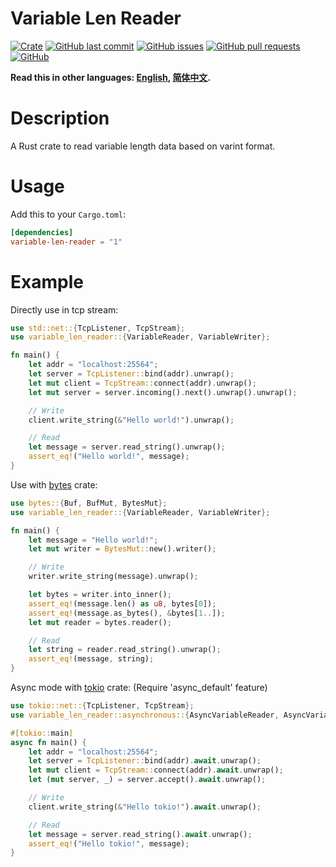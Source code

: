 # Variable Len Reader

[![Crate](https://img.shields.io/crates/v/variable-len-reader.svg)](https://crates.io/crates/variable-len-reader)
[![GitHub last commit](https://img.shields.io/github/last-commit/xuxiaocheng0201/variable-len-reader)](https://github.com/xuxiaocheng0201/variable-len-reader/commits/master)
[![GitHub issues](https://img.shields.io/github/issues-raw/xuxiaocheng0201/variable-len-reader)](https://github.com/xuxiaocheng0201/variable-len-reader/issues)
[![GitHub pull requests](https://img.shields.io/github/issues-pr/xuxiaocheng0201/variable-len-reader)](https://github.com/xuxiaocheng0201/variable-len-reader/pulls)
[![GitHub](https://img.shields.io/github/license/xuxiaocheng0201/variable-len-reader)](https://github.com/xuxiaocheng0201/variable-len-reader/blob/master/LICENSE)

**Read this in other languages: [English](README.md), [简体中文](README_zh.md).**

# Description

A Rust crate to read variable length data based on varint format.


# Usage

Add this to your `Cargo.toml`:

```toml
[dependencies]
variable-len-reader = "1"
```


# Example

Directly use in tcp stream:

```rust
use std::net::{TcpListener, TcpStream};
use variable_len_reader::{VariableReader, VariableWriter};

fn main() {
    let addr = "localhost:25564";
    let server = TcpListener::bind(addr).unwrap();
    let mut client = TcpStream::connect(addr).unwrap();
    let mut server = server.incoming().next().unwrap().unwrap();

    // Write
    client.write_string(&"Hello world!").unwrap();

    // Read
    let message = server.read_string().unwrap();
    assert_eq!("Hello world!", message);
}
```

Use with [bytes](https://crates.io/crates/bytes) crate:

```rust
use bytes::{Buf, BufMut, BytesMut};
use variable_len_reader::{VariableReader, VariableWriter};

fn main() {
    let message = "Hello world!";
    let mut writer = BytesMut::new().writer();

    // Write
    writer.write_string(message).unwrap();

    let bytes = writer.into_inner();
    assert_eq!(message.len() as u8, bytes[0]);
    assert_eq!(message.as_bytes(), &bytes[1..]);
    let mut reader = bytes.reader();

    // Read
    let string = reader.read_string().unwrap();
    assert_eq!(message, string);
}
```

Async mode with [tokio](https://crates.io/crates/tokio) crate:
(Require 'async_default' feature)

```rust
use tokio::net::{TcpListener, TcpStream};
use variable_len_reader::asynchronous::{AsyncVariableReader, AsyncVariableWriter};

#[tokio::main]
async fn main() {
    let addr = "localhost:25564";
    let server = TcpListener::bind(addr).await.unwrap();
    let mut client = TcpStream::connect(addr).await.unwrap();
    let (mut server, _) = server.accept().await.unwrap();

    // Write
    client.write_string(&"Hello tokio!").await.unwrap();

    // Read
    let message = server.read_string().await.unwrap();
    assert_eq!("Hello tokio!", message);
}
```
